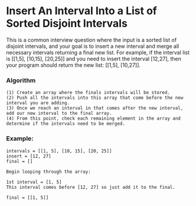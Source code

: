 # Insert An Interval Into a List of Sorted Disjoint Intervals

This is a common interview question where the input is a sorted list of
disjoint intervals, and your goal is to insert a new interval and merge
all necessary intervals returning a final new list. For example, if the
interval list is [[1,5], [10,15], [20,25]] and you need to insert the
interval [12,27], then your program should return
the new list: [[1,5], [10,27]].

### Algorithm

	(1) Create an array where the finals intervals will be stored.
	(2) Push all the intervals into this array that come before the new 
	interval you are adding.
	(3) Once we reach an interval in that comes after the new interval,
	add our new interval to the final array.
	(4) From this point, check each remaining element in the array and
	determine if the intervals need to be merged.

### Example:

	intervals = [[1, 5], [10, 15], [20, 25]]
	insert = [12, 27]
	final = []

	Begin looping through the array:

	1st interval = [1, 5]
	This interval comes before [12, 27] so just add it to the final.

	final = [[1, 5]]
	